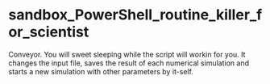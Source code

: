 # sandbox_PowerShell_routine_killer_for_scientist
Conveyor. You will sweet sleeping while the script will workin for you. It changes the input file, saves the result of each numerical simulation and starts a new simulation with other parameters by it-self.
